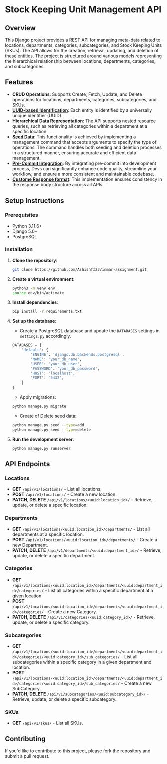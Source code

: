 # Stock Keeping Unit Management API

## Overview

This Django project provides a REST API for managing meta-data related to locations, departments, categories, subcategories, and Stock Keeping Units (SKUs). The API allows for the creation, retrieval, updating, and deletion of these entities. The project is structured around various models representing the hierarchical relationship between locations, departments, categories, and subcategories.

## Features

- **CRUD Operations**: Supports Create, Fetch, Update, and Delete operations for locations, departments, categories, subcategories, and SKUs.
- [**UUID-based Identification**](https://github.com/AshishTI23/inmar-assignment/blob/main/base/models.py): Each entity is identified by a universally unique identifier (UUID).
- **Hierarchical Data Representation**: The API supports nested resource queries, such as retrieving all categories within a department at a specific location.
- [**Seed Data**](https://github.com/AshishTI23/inmar-assignment/blob/main/sku/management/commands/seed.py): This functionality is achieved by implementing a management command that accepts arguments to specify the type of operations. The command handles both seeding and deletion processes in a structured manner, ensuring accurate and efficient data management.
- [**Pre-Commit Integration**](https://github.com/AshishTI23/inmar-assignment/blob/main/.pre-commit-config.yaml): By integrating pre-commit into development process, Devs can significantly enhance code quality, streamline your workflow, and ensure a more consistent and maintainable codebase.
- [**Custome Response format**](https://github.com/AshishTI23/inmar-assignment/blob/main/base/http.py): This implementation ensures consistency in the response body structure across all APIs.
## Setup Instructions

### Prerequisites

- Python 3.11.6+
- Django 5.0+
- PostgreSQL

### Installation

1. **Clone the repository**:
    ```bash
    git clone https://github.com/AshishTI23/inmar-assignment.git
    ```

2. **Create a virtual environment**:
    ```bash
    python3 -m venv env
    source env/bin/activate
    ```

3. **Install dependencies**:
    ```bash
    pip install -r requirements.txt
    ```

4. **Set up the database**:
    - Create a PostgreSQL database and update the `DATABASES` settings in `settings.py` accordingly.

    ```python
    DATABASES = {
        'default': {
            'ENGINE': 'django.db.backends.postgresql',
            'NAME': 'your_db_name',
            'USER': 'your_db_user',
            'PASSWORD': 'your_db_password',
            'HOST': 'localhost',
            'PORT': '5432',
        }
    }
    ```

    - Apply migrations:
    ```bash
    python manage.py migrate
    ```

    - Create of Delete seed data:
    ```bash
    python manage.py seed --type=add
    python manage.py seed --type=delete
    ```

5. **Run the development server**:
    ```bash
    python manage.py runserver
    ```

## API Endpoints

### Locations
- **GET** `/api/v1/locations/` - List all locations.
- **POST** `/api/v1/locations/` - Create a new location.
- **PATCH, DELETE** `/api/v1/locations/<uuid:location_id>/` - Retrieve, update, or delete a specific location.

### Departments
- **GET** `/api/v1/locations/<uuid:location_id>/departments/` - List all departments at a specific location.
- **POST** `/api/v1/locations/<uuid:location_id>/departments/` - Create a new Department.
- **PATCH, DELETE** `/api/v1/departments/<uuid:department_id>/` - Retrieve, update, or delete a specific department.

### Categories
- **GET** `/api/v1/locations/<uuid:location_id>/departments/<uuid:department_id>/categories/` - List all categories within a specific department at a given location.
- **POST** `/api/v1/locations/<uuid:location_id>/departments/<uuid:department_id>/categories/` - Create a new Category.
- **PATCH, DELETE** `/api/v1/categories/<uuid:category_id>/` - Retrieve, update, or delete a specific category.

### Subcategories
- **GET** `/api/v1/locations/<uuid:location_id>/departments/<uuid:department_id>/categories/<uuid:category_id>/sub_categories/` - List all subcategories within a specific category in a given department and location.
- **POST** `/api/v1/locations/<uuid:location_id>/departments/<uuid:department_id>/categories/<uuid:category_id>/sub_categories/` - Create a new SubCategory.
- **PATCH, DELETE** `/api/v1/subcategories/<uuid:subcategory_id>/` - Retrieve, update, or delete a specific subcategory.

### SKUs
- **GET** `/api/v1/skus/` - List all SKUs.
<!-- - **POST** `/api/v1/skus/` - Create a new SKU. -->

## Contributing

If you'd like to contribute to this project, please fork the repository and submit a pull request.


